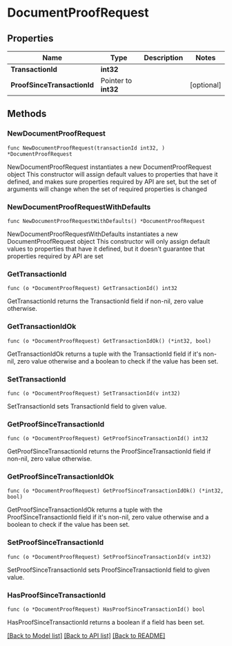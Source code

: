 # DocumentProofRequest

## Properties

Name | Type | Description | Notes
------------ | ------------- | ------------- | -------------
**TransactionId** | **int32** |  | 
**ProofSinceTransactionId** | Pointer to **int32** |  | [optional] 

## Methods

### NewDocumentProofRequest

`func NewDocumentProofRequest(transactionId int32, ) *DocumentProofRequest`

NewDocumentProofRequest instantiates a new DocumentProofRequest object
This constructor will assign default values to properties that have it defined,
and makes sure properties required by API are set, but the set of arguments
will change when the set of required properties is changed

### NewDocumentProofRequestWithDefaults

`func NewDocumentProofRequestWithDefaults() *DocumentProofRequest`

NewDocumentProofRequestWithDefaults instantiates a new DocumentProofRequest object
This constructor will only assign default values to properties that have it defined,
but it doesn't guarantee that properties required by API are set

### GetTransactionId

`func (o *DocumentProofRequest) GetTransactionId() int32`

GetTransactionId returns the TransactionId field if non-nil, zero value otherwise.

### GetTransactionIdOk

`func (o *DocumentProofRequest) GetTransactionIdOk() (*int32, bool)`

GetTransactionIdOk returns a tuple with the TransactionId field if it's non-nil, zero value otherwise
and a boolean to check if the value has been set.

### SetTransactionId

`func (o *DocumentProofRequest) SetTransactionId(v int32)`

SetTransactionId sets TransactionId field to given value.


### GetProofSinceTransactionId

`func (o *DocumentProofRequest) GetProofSinceTransactionId() int32`

GetProofSinceTransactionId returns the ProofSinceTransactionId field if non-nil, zero value otherwise.

### GetProofSinceTransactionIdOk

`func (o *DocumentProofRequest) GetProofSinceTransactionIdOk() (*int32, bool)`

GetProofSinceTransactionIdOk returns a tuple with the ProofSinceTransactionId field if it's non-nil, zero value otherwise
and a boolean to check if the value has been set.

### SetProofSinceTransactionId

`func (o *DocumentProofRequest) SetProofSinceTransactionId(v int32)`

SetProofSinceTransactionId sets ProofSinceTransactionId field to given value.

### HasProofSinceTransactionId

`func (o *DocumentProofRequest) HasProofSinceTransactionId() bool`

HasProofSinceTransactionId returns a boolean if a field has been set.


[[Back to Model list]](../README.md#documentation-for-models) [[Back to API list]](../README.md#documentation-for-api-endpoints) [[Back to README]](../README.md)


